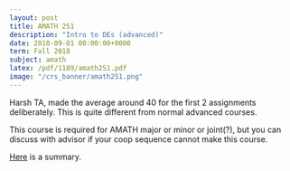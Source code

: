 ```yaml
---
layout: post
title: AMATH 251
description: "Intro to DEs (advanced)"
date: 2018-09-01 00:00:00+0000
term: Fall 2018
subject: amath
latex: /pdf/1189/amath251.pdf
image: "/crs_banner/amath251.png"
---
```


Harsh TA, made the average around 40 for the first 2 assignments deliberately. This is quite different from normal advanced courses.

This course is required for AMATH major or minor or joint(?), but you can discuss with advisor if your coop sequence
cannot make this course.

[Here](https://pdf.sibeliusp.com/1189/251.pdf) is a summary.
